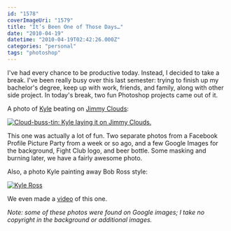 ```yaml
---
id: "1578"
coverImageUri: "1579"
title: "It’s Been One of Those Days…"
date: "2010-04-19"
datetime: "2010-04-19T02:42:26.000Z"
categories: "personal"
tags: "photoshop"
---
```


I've had every chance to be productive today. Instead, I decided to take a break. I've been really busy over this last semester: trying to finish up my bachelor's degree, keep up with work, friends, and family, along with other side project. In today's break, two fun Photoshop projects came out of it.

A photo of [Kyle](http://www.kylebusse.com/) beating on [Jimmy Clouds](http://jimcloudman.tumblr.com/post/532068578/in-real-life-im-a-marshmallow-with-photoshop):

[![](http://assets.brandonmartinez.com/brandonmartinez/2010/04/cloud-buss-tin-575x384.jpg "Cloud-buss-tin: Kyle laying it on Jimmy Clouds.")](http://assets.brandonmartinez.com/brandonmartinez/2010/04/cloud-buss-tin.jpg)

This one was actually a lot of fun. Two separate photos from a Facebook Profile Picture Party from a week or so ago, and a few Google Images for the background, Fight Club logo, and beer bottle. Some masking and burning later, we have a fairly awesome photo.

Also, a photo Kyle painting away Bob Ross style:

[![](http://assets.brandonmartinez.com/brandonmartinez/2010/04/kyleross-575x431.jpg "Kyle Ross")](http://assets.brandonmartinez.com/brandonmartinez/2010/04/kyleross.jpg)

We even made a [video](http://www.kylebusse.com/2010/04/bob-ross/) of this one.

_Note: some of these photos were found on Google images; I take no copyright in the background or additional images._
